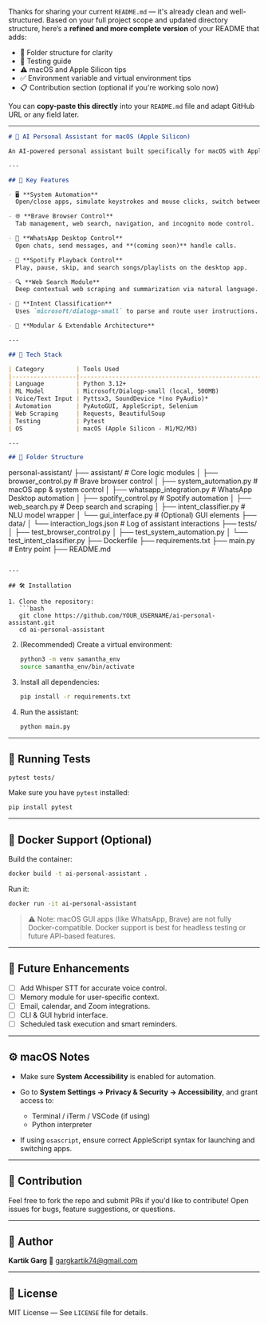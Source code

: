 Thanks for sharing your current `README.md` — it's already clean and well-structured. Based on your full project scope and updated directory structure, here’s a **refined and more complete version** of your README that adds:

* 📁 Folder structure for clarity
* 🧪 Testing guide
* ⚠️ macOS and Apple Silicon tips
* ✅ Environment variable and virtual environment tips
* 📋 Contribution section (optional if you're working solo now)

You can **copy-paste this directly** into your `README.md` file and adapt GitHub URL or any field later.

---

```markdown
# 🧠 AI Personal Assistant for macOS (Apple Silicon)

An AI-powered personal assistant built specifically for macOS with Apple Silicon. It automates tasks such as browser control, app switching, WhatsApp messaging, Spotify control, and deep web search — all through voice or text commands.

---

## 🚀 Key Features

- 🖥️ **System Automation**
  Open/close apps, simulate keystrokes and mouse clicks, switch between windows.

- 🌐 **Brave Browser Control**
  Tab management, web search, navigation, and incognito mode control.

- 💬 **WhatsApp Desktop Control**
  Open chats, send messages, and **(coming soon)** handle calls.

- 🎵 **Spotify Playback Control**
  Play, pause, skip, and search songs/playlists on the desktop app.

- 🔍 **Web Search Module**
  Deep contextual web scraping and summarization via natural language.

- 🧠 **Intent Classification**
  Uses `microsoft/dialogp-small` to parse and route user instructions.

- 🧩 **Modular & Extendable Architecture**

---

## 🧰 Tech Stack

| Category         | Tools Used                                         |
|------------------|----------------------------------------------------|
| Language         | Python 3.12+                                       |
| ML Model         | Microsoft/Dialogp-small (local, 500MB)             |
| Voice/Text Input | Pyttsx3, SoundDevice *(no PyAudio)*                |
| Automation       | PyAutoGUI, AppleScript, Selenium                   |
| Web Scraping     | Requests, BeautifulSoup                            |
| Testing          | Pytest                                             |
| OS               | macOS (Apple Silicon - M1/M2/M3)                   |

---

## 📁 Folder Structure

```

personal-assistant/
├── assistant/                    # Core logic modules
│   ├── browser\_control.py       # Brave browser control
│   ├── system\_automation.py     # macOS app & system control
│   ├── whatsapp\_integration.py  # WhatsApp Desktop automation
│   ├── spotify\_control.py       # Spotify automation
│   ├── web\_search.py            # Deep search and scraping
│   ├── intent\_classifier.py     # NLU model wrapper
│   └── gui\_interface.py         # (Optional) GUI elements
├── data/
│   └── interaction\_logs.json    # Log of assistant interactions
├── tests/
│   ├── test\_browser\_control.py
│   ├── test\_system\_automation.py
│   └── test\_intent\_classifier.py
├── Dockerfile
├── requirements.txt
├── main.py                      # Entry point
├── README.md

````

---

## 🛠️ Installation

1. Clone the repository:
   ```bash
   git clone https://github.com/YOUR_USERNAME/ai-personal-assistant.git
   cd ai-personal-assistant
````

2. (Recommended) Create a virtual environment:

   ```bash
   python3 -m venv samantha_env
   source samantha_env/bin/activate
   ```

3. Install all dependencies:

   ```bash
   pip install -r requirements.txt
   ```

4. Run the assistant:

   ```bash
   python main.py
   ```

---

## 🧪 Running Tests

```bash
pytest tests/
```

Make sure you have `pytest` installed:

```bash
pip install pytest
```

---

## 🐳 Docker Support (Optional)

Build the container:

```bash
docker build -t ai-personal-assistant .
```

Run it:

```bash
docker run -it ai-personal-assistant
```

> ⚠️ Note: macOS GUI apps (like WhatsApp, Brave) are not fully Docker-compatible. Docker support is best for headless testing or future API-based features.

---

## 📅 Future Enhancements

* [ ] Add Whisper STT for accurate voice control.
* [ ] Memory module for user-specific context.
* [ ] Email, calendar, and Zoom integrations.
* [ ] CLI & GUI hybrid interface.
* [ ] Scheduled task execution and smart reminders.

---

## ⚙️ macOS Notes

* Make sure **System Accessibility** is enabled for automation.
* Go to **System Settings → Privacy & Security → Accessibility**, and grant access to:

  * Terminal / iTerm / VSCode (if using)
  * Python interpreter
* If using `osascript`, ensure correct AppleScript syntax for launching and switching apps.

---

## 🤝 Contribution

Feel free to fork the repo and submit PRs if you'd like to contribute!
Open issues for bugs, feature suggestions, or questions.

---

## 👤 Author

**Kartik Garg**
📧 [gargkartik74@gmail.com](mailto:gargkartik74@gmail.com)

---

## 📜 License

MIT License — See `LICENSE` file for details.
